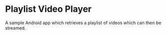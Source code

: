 Playlist Video Player
======

A sample Android app which retrieves a playlist of videos which can then be streamed.
 
